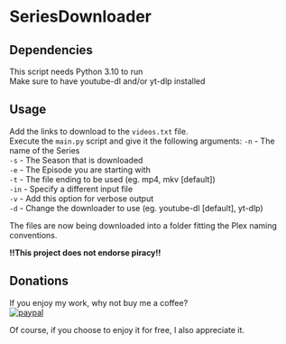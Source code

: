 # SeriesDownloader

## Dependencies
This script needs Python 3.10 to run   
Make sure to have youtube-dl and/or yt-dlp installed   

## Usage
Add the links to download to the `videos.txt` file.   
Execute the `main.py` script and give it the following arguments:
`-n` - The name of the Series   
`-s` - The Season that is downloaded   
`-e` - The Episode you are starting with   
`-t` - The file ending to be used (eg. mp4, mkv [default])   
`-in` - Specify a different input file   
`-v` - Add this option for verbose output   
`-d` - Change the downloader to use (eg. youtube-dl [default], yt-dlp)   
   
The files are now being downloaded into a folder fitting the Plex naming conventions.

**!!This project does not endorse piracy!!**

## Donations

If you enjoy my work, why not buy me a coffee?      
[![paypal](https://www.paypalobjects.com/en_US/DK/i/btn/btn_donateCC_LG.gif)](https://www.paypal.com/donate/?hosted_button_id=K5KVUTX6HJHXU)

Of course, if you choose to enjoy it for free, I also appreciate it.
